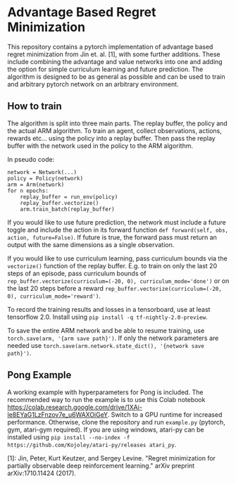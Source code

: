# Advantage Based Regret Minimization

This repository contains a pytorch implementation of advantage based regret minimization from Jin et. al. [1], with some further additions. These include combining the advantage and value networks into one and adding the option for simple curriculum learning and future prediction. The algorithm is designed to be as general as possible and can be used to train and arbitrary pytorch network on an arbitrary environment.

## How to train

The algorithm is split into three main parts. The replay buffer, the policy and the actual ARM algorithm. To train an agent, collect observations, actions, rewards etc... using the policy into a replay buffer. Then pass the replay buffer with the network used in the policy to the ARM algorithm.

In pseudo code:

```
network = Network(...)
policy = Policy(network)
arm = Arm(network)
for n epochs:
    replay_buffer = run_env(policy)
    replay_buffer.vectorize()
    arm.train_batch(replay_buffer)
```

If you would like to use future prediction, the network must include a future toggle and include the action in its forward function `def forward(self, obs, action, future=False)`. If future is true, the forward pass must return an output with the same dimensions as a single observation.

If you would like to use curriculum learning, pass curriculum bounds via the `vectorize()` function of the replay buffer. E.g. to train on only the last 20 steps of an episode, pass curriculum bounds of `rep_buffer.vectorize(curriculum=(-20, 0), curriculum_mode='done')` or on the last 20 steps before a reward `rep_buffer.vectorize(curriculum=(-20, 0), curriculum_mode='reward')`. 

To record the training results and losses in a tensorboard, use at least tensorflow 2.0. Install using `pip install -q tf-nightly-2.0-preview`.

To save the entire ARM network and be able to resume training, use `torch.save(arm, '{arm save path}')`. If only the network parameters are needed use `torch.save(arm.network.state_dict(), '{network save path}')`.

## Pong Example
A working example with hyperparameters for Pong is included. The recommended way to run the example is to use this Colab notebook https://colab.research.google.com/drive/1XAi-le8EYaG1LzFnzov7e_u6WAXOiGeY. Switch to a GPU runtime for increased performance. Otherwise, clone the repository and run `example.py` (pytorch, gym, atari-gym required). If you are using windows, atari-py can be installed using `pip install --no-index -f https://github.com/Kojoley/atari-py/releases atari_py`.

[1]: Jin, Peter, Kurt Keutzer, and Sergey Levine. "Regret minimization for partially observable deep reinforcement learning." arXiv preprint arXiv:1710.11424 (2017).
